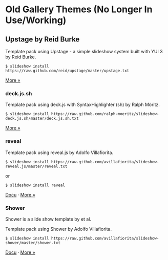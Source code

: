 # Old Gallery Themes (No Longer In Use/Working)


## Upstage by Reid Burke

Template pack using Upstage - a simple slideshow system built with YUI 3 by Reid Burke.

```
$ slideshow install https://raw.github.com/reid/upstage/master/upstage.txt
```

[More »](https://github.com/reid/upstage)


### deck.js.sh

Template pack using deck.js with SyntaxHighlighter (sh) by Ralph Möritz.

```
$ slideshow install https://raw.github.com/ralph-moeritz/slideshow-deck.js.sh/master/deck.js.sh.txt
```

[More »](https://github.com/ralph-moeritz/slideshow-deck.js.sh)



### reveal

Template pack using reveal.js by Adolfo Villafiorita.

```
$ slideshow install https://raw.github.com/avillafiorita/slideshow-reveal.js/master/reveal.txt
```
or

```
$ slideshow install reveal
```

[Docu](https://github.com/avillafiorita/slideshow-reveal.js/blob/master/doc/s9-reveal.textile) &middot;
[More »](https://github.com/avillafiorita/slideshow-reveal.js)



### Shower   

Shower is a slide show template by et al.

Template pack using Shower by Adolfo Villafiorita.

```
$ slideshow install https://raw.github.com/avillafiorita/slideshow-shower/master/shower.txt
```

[Docu](https://github.com/avillafiorita/slideshow-shower/blob/master/doc/tutorial.textile)  &middot;
[More »](https://github.com/avillafiorita/slideshow-shower)




